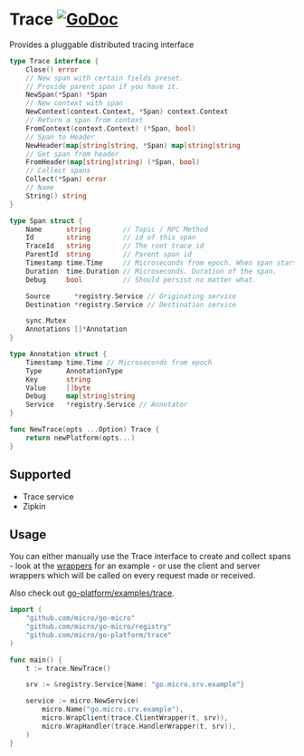 # Trace [![GoDoc](https://godoc.org/github.com/micro/go-platform?status.svg)](https://godoc.org/github.com/micro/go-platform/trace)

Provides a pluggable distributed tracing interface

```go
type Trace interface {
	Close() error
	// New span with certain fields preset.
	// Provide parent span if you have it.
	NewSpan(*Span) *Span
	// New context with span
	NewContext(context.Context, *Span) context.Context
	// Return a span from context
	FromContext(context.Context) (*Span, bool)
	// Span to Header
	NewHeader(map[string]string, *Span) map[string]string
	// Get span from header
	FromHeader(map[string]string) (*Span, bool)
	// Collect spans
	Collect(*Span) error
	// Name
	String() string
}

type Span struct {
	Name      string        // Topic / RPC Method
	Id        string        // id of this span
	TraceId   string        // The root trace id
	ParentId  string        // Parent span id
	Timestamp time.Time     // Microseconds from epoch. When span started.
	Duration  time.Duration // Microseconds. Duration of the span.
	Debug     bool          // Should persist no matter what.

	Source      *registry.Service // Originating service
	Destination *registry.Service // Destination service

	sync.Mutex
	Annotations []*Annotation
}

type Annotation struct {
	Timestamp time.Time // Microseconds from epoch
	Type      AnnotationType
	Key       string
	Value     []byte
	Debug     map[string]string
	Service   *registry.Service // Annotator
}

func NewTrace(opts ...Option) Trace {
	return newPlatform(opts...)
}
```

## Supported

- Trace service
- Zipkin

## Usage

You can either manually use the Trace interface to create and collect spans - look at the [wrappers](https://github.com/micro/go-platform/blob/master/trace/wrapper.go) 
for an example - or use the client and server wrappers which will be called on every request made or received.

Also check out [go-platform/examples/trace](https://github.com/micro/go-platform/tree/master/examples/trace).

```go
import (
	"github.com/micro/go-micro"
	"github.com/micro/go-micro/registry"
	"github.com/micro/go-platform/trace"
)

func main() {
	t := trace.NewTrace()

	srv := &registry.Service{Name: "go.micro.srv.example"}

	service := micro.NewService(
		micro.Name("go.micro.srv.example"),
		micro.WrapClient(trace.ClientWrapper(t, srv)),
		micro.WrapHandler(trace.HandlerWrapper(t, srv)),
	)
}
```

